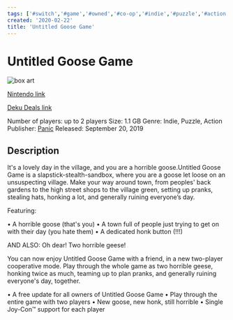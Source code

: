 ```yaml
---
tags: ['#switch','#game','#owned','#co-op','#indie','#puzzle','#action']
created: '2020-02-22'
title: 'Untitled Goose Game'
---
```

# Untitled Goose Game

![box art](https://assets.nintendo.com/image/upload/c_pad,f_auto,h_613,q_auto,w_1089/ncom/en_US/games/switch/u/untitled-goose-game-switch/hero?v=2021042915)

[Nintendo link](https://www.nintendo.com/games/detail/untitled-goose-game-switch/)

[Deku Deals link](https://www.dekudeals.com/items/untitled-goose-game)

Number of players: up to 2 players
Size: 1.1 GB
Genre: Indie, Puzzle, Action
Publisher: [Panic](https://www.dekudeals.com/games?include[collection]=true&filter[publisher]=Panic)
Released: September 20, 2019

## Description

It's a lovely day in the village, and you are a horrible goose.Untitled Goose Game is a slapstick-stealth-sandbox, where you are a goose let loose on an unsuspecting village. Make your way around town, from peoples' back gardens to the high street shops to the village green, setting up pranks, stealing hats, honking a lot, and generally ruining everyone’s day.

Featuring:

• A horrible goose (that's you)
• A town full of people just trying to get on with their day
(you hate them)
• A dedicated honk button (!!!)

AND ALSO: Oh dear! Two horrible geese!

You can now enjoy Untitled Goose Game with a friend, in a new two-player cooperative mode. Play through the whole game as two horrible geese, honking twice as much, teaming up to plan pranks, and generally ruining everyone's day, together.
	
• A free update for all owners of Untitled Goose Game
• Play through the entire game with two players
• New goose, new honk, still horrible
• Single Joy-Con™ support for each player
